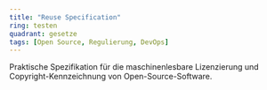 ```yaml
---
title: "Reuse Specification"
ring: testen
quadrant: gesetze
tags: [Open Source, Regulierung, DevOps]
---
```


Praktische Spezifikation für die maschinenlesbare Lizenzierung und Copyright-Kennzeichnung von Open-Source-Software.